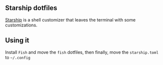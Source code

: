 Starship dotfiles
---

[Starship](https://starship.rs) is a shell customizer that leaves the terminal with some customizations. 

Using it 
---

Install `Fish` and move the `fish` dotfiles, then finally, move the `starship.toml` to `~/.config`
